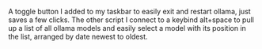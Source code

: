 A toggle button I added to my taskbar to easily exit and restart ollama, just saves a few clicks. The other script I connect to a keybind alt+space to pull up a list of all ollama models and easily select a model with its position in the list, arranged by date newest to oldest.
